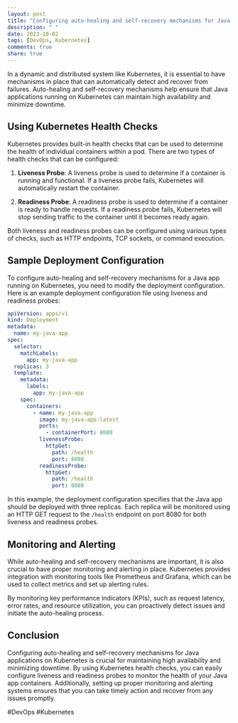 ```yaml
---
layout: post
title: "Configuring auto-healing and self-recovery mechanisms for Java apps on Kubernetes"
description: " "
date: 2023-10-02
tags: [DevOps, Kubernetes]
comments: true
share: true
---
```


In a dynamic and distributed system like Kubernetes, it is essential to have mechanisms in place that can automatically detect and recover from failures. Auto-healing and self-recovery mechanisms help ensure that Java applications running on Kubernetes can maintain high availability and minimize downtime.

## Using Kubernetes Health Checks

Kubernetes provides built-in health checks that can be used to determine the health of individual containers within a pod. There are two types of health checks that can be configured:

1. **Liveness Probe**: A liveness probe is used to determine if a container is running and functional. If a liveness probe fails, Kubernetes will automatically restart the container.

2. **Readiness Probe**: A readiness probe is used to determine if a container is ready to handle requests. If a readiness probe fails, Kubernetes will stop sending traffic to the container until it becomes ready again.

Both liveness and readiness probes can be configured using various types of checks, such as HTTP endpoints, TCP sockets, or command execution.

## Sample Deployment Configuration

To configure auto-healing and self-recovery mechanisms for a Java app running on Kubernetes, you need to modify the deployment configuration. Here is an example deployment configuration file using liveness and readiness probes:

```yaml
apiVersion: apps/v1
kind: Deployment
metadata:
  name: my-java-app
spec:
  selector:
    matchLabels:
      app: my-java-app
  replicas: 3
  template:
    metadata:
      labels:
        app: my-java-app
    spec:
      containers:
        - name: my-java-app
          image: my-java-app:latest
          ports:
            - containerPort: 8080
          livenessProbe:
            httpGet:
              path: /health
              port: 8080
          readinessProbe:
            httpGet:
              path: /health
              port: 8080
```

In this example, the deployment configuration specifies that the Java app should be deployed with three replicas. Each replica will be monitored using an HTTP GET request to the `/health` endpoint on port 8080 for both liveness and readiness probes.

## Monitoring and Alerting

While auto-healing and self-recovery mechanisms are important, it is also crucial to have proper monitoring and alerting in place. Kubernetes provides integration with monitoring tools like Prometheus and Grafana, which can be used to collect metrics and set up alerting rules.

By monitoring key performance indicators (KPIs), such as request latency, error rates, and resource utilization, you can proactively detect issues and initiate the auto-healing process.

## Conclusion

Configuring auto-healing and self-recovery mechanisms for Java applications on Kubernetes is crucial for maintaining high availability and minimizing downtime. By using Kubernetes health checks, you can easily configure liveness and readiness probes to monitor the health of your Java app containers. Additionally, setting up proper monitoring and alerting systems ensures that you can take timely action and recover from any issues promptly.

#DevOps #Kubernetes